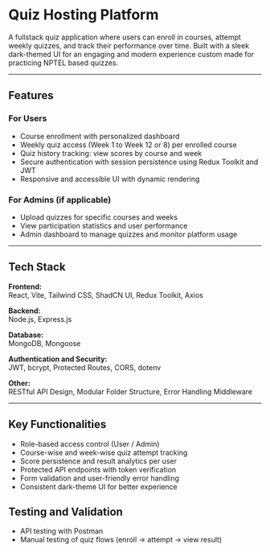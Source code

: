 # Quiz Hosting Platform

A fullstack quiz application where users can enroll in courses, attempt weekly quizzes, and track their performance over time. Built with a sleek dark-themed UI for an engaging and modern experience custom made for practicing NPTEL based quizzes.

---

## Features

### For Users
- Course enrollment with personalized dashboard
- Weekly quiz access (Week 1 to Week 12 or 8) per enrolled course
- Quiz history tracking: view scores by course and week
- Secure authentication with session persistence using Redux Toolkit and JWT
- Responsive and accessible UI with dynamic rendering

### For Admins (if applicable)
- Upload quizzes for specific courses and weeks
- View participation statistics and user performance
- Admin dashboard to manage quizzes and monitor platform usage

---

## Tech Stack

**Frontend:**  
React, Vite, Tailwind CSS, ShadCN UI, Redux Toolkit, Axios

**Backend:**  
Node.js, Express.js

**Database:**  
MongoDB, Mongoose

**Authentication and Security:**  
JWT, bcrypt, Protected Routes, CORS, dotenv

**Other:**  
RESTful API Design, Modular Folder Structure, Error Handling Middleware

---

## Key Functionalities

- Role-based access control (User / Admin)
- Course-wise and week-wise quiz attempt tracking
- Score persistence and result analytics per user
- Protected API endpoints with token verification
- Form validation and user-friendly error handling
- Consistent dark-theme UI for better experience

## Testing and Validation

- API testing with Postman
- Manual testing of quiz flows (enroll → attempt → view result)

